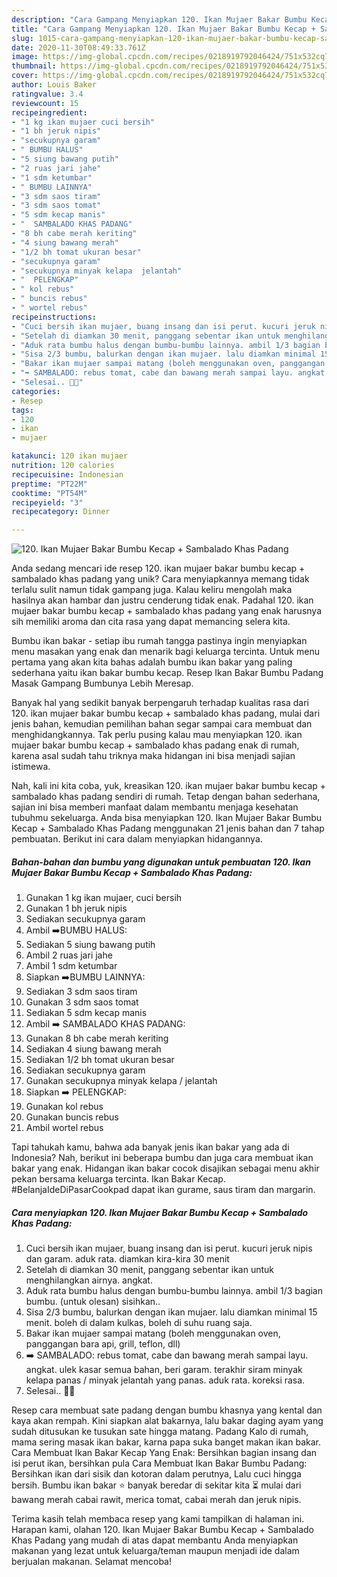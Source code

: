 ```yaml
---
description: "Cara Gampang Menyiapkan 120. Ikan Mujaer Bakar Bumbu Kecap + Sambalado Khas Padang Anti Gagal"
title: "Cara Gampang Menyiapkan 120. Ikan Mujaer Bakar Bumbu Kecap + Sambalado Khas Padang Anti Gagal"
slug: 1015-cara-gampang-menyiapkan-120-ikan-mujaer-bakar-bumbu-kecap-sambalado-khas-padang-anti-gagal
date: 2020-11-30T08:49:33.761Z
image: https://img-global.cpcdn.com/recipes/0218919792046424/751x532cq70/120-ikan-mujaer-bakar-bumbu-kecap-sambalado-khas-padang-foto-resep-utama.jpg
thumbnail: https://img-global.cpcdn.com/recipes/0218919792046424/751x532cq70/120-ikan-mujaer-bakar-bumbu-kecap-sambalado-khas-padang-foto-resep-utama.jpg
cover: https://img-global.cpcdn.com/recipes/0218919792046424/751x532cq70/120-ikan-mujaer-bakar-bumbu-kecap-sambalado-khas-padang-foto-resep-utama.jpg
author: Louis Baker
ratingvalue: 3.4
reviewcount: 15
recipeingredient:
- "1 kg ikan mujaer cuci bersih"
- "1 bh jeruk nipis"
- "secukupnya garam"
- " BUMBU HALUS"
- "5 siung bawang putih"
- "2 ruas jari jahe"
- "1 sdm ketumbar"
- " BUMBU LAINNYA"
- "3 sdm saos tiram"
- "3 sdm saos tomat"
- "5 sdm kecap manis"
- "  SAMBALADO KHAS PADANG"
- "8 bh cabe merah keriting"
- "4 siung bawang merah"
- "1/2 bh tomat ukuran besar"
- "secukupnya garam"
- "secukupnya minyak kelapa  jelantah"
- "  PELENGKAP"
- " kol rebus"
- " buncis rebus"
- " wortel rebus"
recipeinstructions:
- "Cuci bersih ikan mujaer, buang insang dan isi perut. kucuri jeruk nipis dan garam. aduk rata. diamkan kira-kira 30 menit"
- "Setelah di diamkan 30 menit, panggang sebentar ikan untuk menghilangkan airnya. angkat."
- "Aduk rata bumbu halus dengan bumbu-bumbu lainnya. ambil 1/3 bagian bumbu. (untuk olesan) sisihkan.."
- "Sisa 2/3 bumbu, balurkan dengan ikan mujaer. lalu diamkan minimal 15 menit. boleh di dalam kulkas, boleh di suhu ruang saja."
- "Bakar ikan mujaer sampai matang (boleh menggunakan oven, panggangan bara api, grill, teflon, dll)"
- "➡️ SAMBALADO: rebus tomat, cabe dan bawang merah sampai layu. angkat. ulek kasar semua bahan, beri garam. terakhir siram minyak kelapa panas / minyak jelantah yang panas. aduk rata. koreksi rasa."
- "Selesai.. 🤩🤩"
categories:
- Resep
tags:
- 120
- ikan
- mujaer

katakunci: 120 ikan mujaer 
nutrition: 120 calories
recipecuisine: Indonesian
preptime: "PT22M"
cooktime: "PT54M"
recipeyield: "3"
recipecategory: Dinner

---
```



![120. Ikan Mujaer Bakar Bumbu Kecap + Sambalado Khas Padang](https://img-global.cpcdn.com/recipes/0218919792046424/751x532cq70/120-ikan-mujaer-bakar-bumbu-kecap-sambalado-khas-padang-foto-resep-utama.jpg)

Anda sedang mencari ide resep 120. ikan mujaer bakar bumbu kecap + sambalado khas padang yang unik? Cara menyiapkannya memang tidak terlalu sulit namun tidak gampang juga. Kalau keliru mengolah maka hasilnya akan hambar dan justru cenderung tidak enak. Padahal 120. ikan mujaer bakar bumbu kecap + sambalado khas padang yang enak harusnya sih memiliki aroma dan cita rasa yang dapat memancing selera kita.

Bumbu ikan bakar - setiap ibu rumah tangga pastinya ingin menyiapkan menu masakan yang enak dan menarik bagi keluarga tercinta. Untuk menu pertama yang akan kita bahas adalah bumbu ikan bakar yang paling sederhana yaitu ikan bakar bumbu kecap. Resep Ikan Bakar Bumbu Padang Masak Gampang Bumbunya Lebih Meresap.

Banyak hal yang sedikit banyak berpengaruh terhadap kualitas rasa dari 120. ikan mujaer bakar bumbu kecap + sambalado khas padang, mulai dari jenis bahan, kemudian pemilihan bahan segar sampai cara membuat dan menghidangkannya. Tak perlu pusing kalau mau menyiapkan 120. ikan mujaer bakar bumbu kecap + sambalado khas padang enak di rumah, karena asal sudah tahu triknya maka hidangan ini bisa menjadi sajian istimewa.


Nah, kali ini kita coba, yuk, kreasikan 120. ikan mujaer bakar bumbu kecap + sambalado khas padang sendiri di rumah. Tetap dengan bahan sederhana, sajian ini bisa memberi manfaat dalam membantu menjaga kesehatan tubuhmu sekeluarga. Anda bisa menyiapkan 120. Ikan Mujaer Bakar Bumbu Kecap + Sambalado Khas Padang menggunakan 21 jenis bahan dan 7 tahap pembuatan. Berikut ini cara dalam menyiapkan hidangannya.

<!--inarticleads1-->

##### Bahan-bahan dan bumbu yang digunakan untuk pembuatan 120. Ikan Mujaer Bakar Bumbu Kecap + Sambalado Khas Padang:

1. Gunakan 1 kg ikan mujaer, cuci bersih
1. Gunakan 1 bh jeruk nipis
1. Sediakan secukupnya garam
1. Ambil  ➡️BUMBU HALUS:
1. Sediakan 5 siung bawang putih
1. Ambil 2 ruas jari jahe
1. Ambil 1 sdm ketumbar
1. Siapkan  ➡️BUMBU LAINNYA:
1. Sediakan 3 sdm saos tiram
1. Gunakan 3 sdm saos tomat
1. Sediakan 5 sdm kecap manis
1. Ambil  ➡️ SAMBALADO KHAS PADANG:
1. Gunakan 8 bh cabe merah keriting
1. Sediakan 4 siung bawang merah
1. Sediakan 1/2 bh tomat ukuran besar
1. Sediakan secukupnya garam
1. Gunakan secukupnya minyak kelapa / jelantah
1. Siapkan  ➡️ PELENGKAP:
1. Gunakan  kol rebus
1. Gunakan  buncis rebus
1. Ambil  wortel rebus


Tapi tahukah kamu, bahwa ada banyak jenis ikan bakar yang ada di Indonesia? Nah, berikut ini beberapa bumbu dan juga cara membuat ikan bakar yang enak. Hidangan ikan bakar cocok disajikan sebagai menu akhir pekan bersama keluarga tercinta. Ikan Bakar Kecap. #BelanjaIdeDiPasarCookpad dapat ikan gurame, saus tiram dan margarin. 

<!--inarticleads2-->

##### Cara menyiapkan 120. Ikan Mujaer Bakar Bumbu Kecap + Sambalado Khas Padang:

1. Cuci bersih ikan mujaer, buang insang dan isi perut. kucuri jeruk nipis dan garam. aduk rata. diamkan kira-kira 30 menit
1. Setelah di diamkan 30 menit, panggang sebentar ikan untuk menghilangkan airnya. angkat.
1. Aduk rata bumbu halus dengan bumbu-bumbu lainnya. ambil 1/3 bagian bumbu. (untuk olesan) sisihkan..
1. Sisa 2/3 bumbu, balurkan dengan ikan mujaer. lalu diamkan minimal 15 menit. boleh di dalam kulkas, boleh di suhu ruang saja.
1. Bakar ikan mujaer sampai matang (boleh menggunakan oven, panggangan bara api, grill, teflon, dll)
1. ➡️ SAMBALADO: rebus tomat, cabe dan bawang merah sampai layu. angkat. ulek kasar semua bahan, beri garam. terakhir siram minyak kelapa panas / minyak jelantah yang panas. aduk rata. koreksi rasa.
1. Selesai.. 🤩🤩


Resep cara membuat sate padang dengan bumbu khasnya yang kental dan kaya akan rempah. Kini siapkan alat bakarnya, lalu bakar daging ayam yang sudah ditusukan ke tusukan sate hingga matang. Padang Kalo di rumah, mama sering masak ikan bakar, karna papa suka banget makan ikan bakar. Cara Membuat Ikan Bakar Kecap Yang Enak: Bersihkan bagian insang dan isi perut ikan, bersihkan pula Cara Membuat Ikan Bakar Bumbu Padang: Bersihkan ikan dari sisik dan kotoran dalam perutnya, Lalu cuci hingga bersih. Bumbu ikan bakar ⭐ banyak beredar di sekitar kita ⏳ mulai dari bawang merah cabai rawit, merica tomat, cabai merah dan jeruk nipis. 

Terima kasih telah membaca resep yang kami tampilkan di halaman ini. Harapan kami, olahan 120. Ikan Mujaer Bakar Bumbu Kecap + Sambalado Khas Padang yang mudah di atas dapat membantu Anda menyiapkan makanan yang lezat untuk keluarga/teman maupun menjadi ide dalam berjualan makanan. Selamat mencoba!
